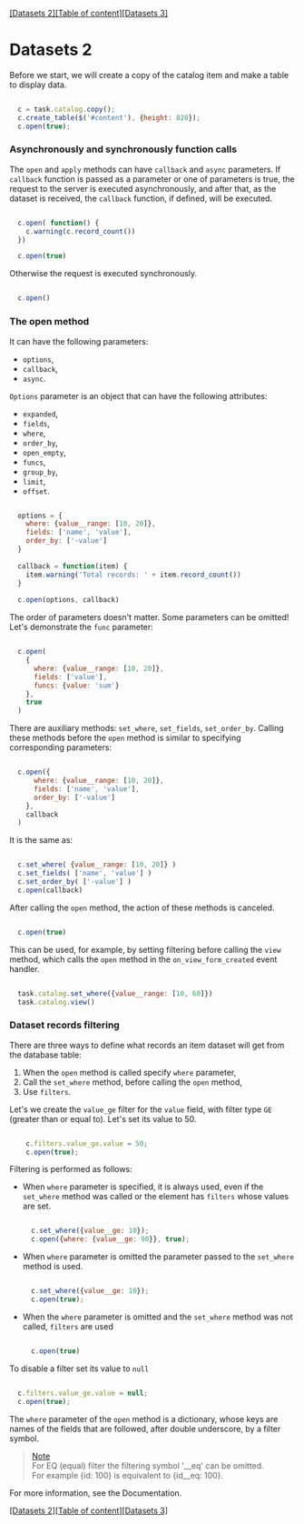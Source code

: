 [[Datasets 2]](datasets2.md)[[Table of content]](index.md)[[Datasets 3]](datasets3.md)

# Datasets 2

Before we start, we will create a copy of the catalog item and make a table to 
display data.

```javascript

  c = task.catalog.copy();
  c.create_table($('#content'), {height: 820});
  c.open(true);
```

### Asynchronously and synchronously function calls

The `open` and `apply` methods can have `callback` and `async` parameters. If `callback` function is passed as a parameter or one of parameters is true, the request to the server is executed asynchronously, and after that, as the dataset is received, the `callback` function, if defined, will be executed.

```javascript

  c.open( function() { 
    c.warning(c.record_count()) 
  })

  c.open(true)
```

Otherwise the request is executed synchronously.

```javascript

  c.open()
```

### The open method

It can have the following parameters: 
- `options`, 
- `callback`, 
- `async`.

`Options` parameter is an object that can have the following attributes:
- `expanded`, 
- `fields`, 
- `where`, 
- `order_by`, 
- `open_empty`, 
- `funcs`, 
- `group_by`, 
- `limit`, 
- `offset`.

```javascript

  options = {
    where: {value__range: [10, 20]},
    fields: ['name', 'value'],
    order_by: ['-value']
  }
  
  callback = function(item) {
    item.warning('Total records: ' + item.record_count())
  }
  
  c.open(options, callback)
```

The order of parameters doesn't matter. Some parameters can be omitted!
Let's demonstrate the `func` parameter:

```javascript

  c.open(
    {
      where: {value__range: [10, 20]},
      fields: ['value'],
      funcs: {value: 'sum'}
    },
    true
  )
```

There are auxiliary methods: `set_where`, `set_fields`, `set_order_by`. Calling 
these methods before the `open` method is similar to specifying corresponding parameters:

```javascript

  c.open({
      where: {value__range: [10, 20]},
      fields: ['name', 'value'],
      order_by: ['-value']
    },
    callback
  )
```

It is the same as:

```javascript

  c.set_where( {value__range: [10, 20]} )
  c.set_fields( ['name', 'value'] )
  c.set_order_by( ['-value'] )
  c.open(callback)
```

After calling the `open` method, the action of these methods is canceled.

```javascript

  c.open(true)
```

This can be used, for example, by setting filtering before calling the `view` method, which calls the `open` method in the `on_view_form_created` event handler.

```javascript

  task.catalog.set_where({value__range: [10, 60]})
  task.catalog.view()
```

### Dataset records filtering

There are three ways to define what records an item dataset will get from the database table:

1. When the `open` method is called specify `where` parameter, 
2. Call the `set_where` method, before calling the `open` method, 
3. Use `filters`.

Let's we create the `value_ge` filter for the `value` field, with filter type `GE` (greater than or equal to). Let's set its value to 50.

```javascript

    c.filters.value_ge.value = 50;
    c.open(true);
```

Filtering is performed as follows:

* When `where` parameter is specified, it is always used, even if the `set_where` 
  method was called or the element has `filters` whose values are set.

  ```javascript

    c.set_where({value__ge: 10});
    c.open({where: {value__ge: 90}}, true);
  ```

* When `where` parameter is omitted the parameter passed to the `set_where` method
  is used.

  ```javascript

    c.set_where({value__ge: 10});
    c.open(true);
  ```

* When the `where` parameter is omitted and the `set_where` method was not called, `filters` are used

  ```javascript

    c.open(true)
  ```

To disable a filter set its value to `null`

```javascript

  c.filters.value_ge.value = null;
  c.open(true);
```

The `where` parameter of the `open` method is a dictionary, whose keys are names 
of the fields that are followed, after double underscore, by a filter symbol.

> [Note]()</br>
> For EQ (equal) filter the filtering symbol '__eq' can be omitted. </br>
> For example {id: 100} is equivalent to {id__eq: 100}.

For more information, see the Documentation.

[[Datasets 2]](datasets2.md)[[Table of content]](index.md)[[Datasets 3]](datasets3.md)